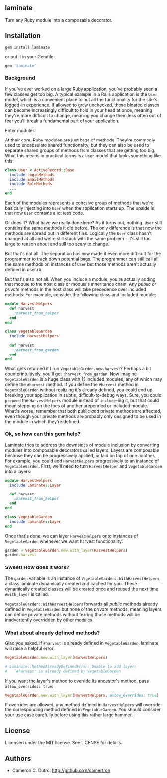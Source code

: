 ## laminate

Turn any Ruby module into a composable decorator.

## Installation

`gem install laminate`

or put it in your Gemfile:

```ruby
gem 'laminate'
```

### Background

If you've ever worked on a large Ruby application, you've probably seen a few classes get too big. A typical example in a Rails application is the `User` model, which is a convenient place to put all the functionality for the site's logged-in experience. If allowed to grow unchecked, these bloated classes can become increasingly difficult to hold in your head at once, meaning they're more difficult to change, meaning you change them less often out of fear you'll break a fundamental part of your application.

Enter modules.

At their core, Ruby modules are just bags of methods. They're commonly used to encapsulate shared functionality, but they can also be used to separate shared groups of methods from classes that are getting too big. What this means in practical terms is a `User` model that looks something like this:

```ruby
class User < ActiveRecord::Base
  include LoginMethods
  include EmailMethods
  include RoleMethods
  ...
end
```

Each of the modules represents a cohesive group of methods that we're basically injecting into `User` when the application starts up. The upside is that now `User` contains a lot less code.

Or does it? What have we really done here? As it turns out, nothing. `User` still contains the same methods it did before. The only difference is that now the methods are spread out in different files. Logically the `User` class hasn't changed at all and we're still stuck with the same problem - it's still too large to reason about and still too scary to change.

But that's not all. The separation has now made it even more difficult for the programmer to track down potential bugs. The programmer can still call all the same methods on instances of `User` but those methods aren't actually defined in user.rb.

But that's also not all. When you include a module, you're actually adding that module to the host class or module's inheritance chain. Any _public or private_ methods in the host class will take precedence over included methods. For example, consider the following class and included module:

```ruby
module HarvestHelpers
  def harvest
    :harvest_from_helper
  end
end

class VegetableGarden
  include HarvestHelpers
  
  def harvest
    :harvest_from_garden
  end
end
```

What gets returned if I run `VegetableGarden.new.harvest`? Perhaps a bit counterintuitively, you'll get `:harvest_from_garden`. Now imagine `VegetableGarden` is a huge class with 15 included modules, any of which may define the `#harvest` method. If you define the `#harvest` method in `VegetableGarden` without realizing it's already defined, you could end up breaking your application in subtle, difficult-to-debug ways. Sure, you could `prepend` the `HarvestHelpers` module instead of `include`-ing it, but that could mean stepping on the toes of another prepended or included module. What's worse, remember that both public _and_ private methods are affected, even though your private methods are probably only designed to be used in the module in which they're defined.

### Ok, so how can this gem help?

Laminate tries to address the downsides of module inclusion by converting modules into composable decorators called layers. Layers are composable because they can be progressively applied, or laid on top of one another. For example, you could add `HarvestHelpers` progressively to an instance of `VegetableGarden`. First, we'll need to turn `HarvestHelper` and `VegetableGarden` into a layers:

```ruby
module HarvestHelpers
  include Laminate::Layer
  
  def harvest
    :harvest_from_helper
  end
end

class VegetableGarden
  include Laminate::Layer
end
```

Once that's done, we can layer `HarvestHelpers` onto instances of `VegetableGarden` whenever we want harvest functionality:

```ruby
garden = VegetableGarden.new.with_layer(HarvestHelpers)
garden.harvest
```

### Sweet! How does it work?

The `garden` variable is an instance of `VegetableGarden::WithHarvestHelpers`, a class laminate dynamically created and cached for you. These dynamically created classes will be created once and reused the next time `#with_layer` is called.

`VegetableGarden::WithHarvestHelpers` forwards all _public_ methods already defined in `VegetableGarden` but none of the _private_ methods, meaning layers can define private methods without fearing those methods will be inadvertently overridden by other modules.

### What about already defined methods?

Glad you asked. If `#harvest` is already defined in `VegetableGarden`, laminate will raise a helpful error:

```ruby
VegetableGarden.new.with_layer(HarvestHelpers)

# Laminate::MethodAlreadyDefinedError: Unable to add layer:
#   `#harvest' is already defined by VegetableGarden
```

If you want the layer's method to override its ancestor's method, pass `allow_overrides: true`:

```ruby
VegetableGarden.new.with_layer(HarvestHelpers, allow_overrides: true)
```

If overrides are allowed, any method defined in `HarvestHelpers` will override the corresponding method defined in `VegetableGarden`. You should consider your use case carefully before using this rather large hammer.

## License

Licensed under the MIT license. See LICENSE for details.

## Authors

* Cameron C. Dutro: http://github.com/camertron
